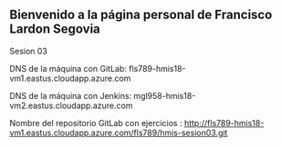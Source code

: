 ## Bienvenido a la página personal de Francisco Lardon Segovia

Sesion 03


DNS de la máquina con GitLab: fls789-hmis18-vm1.eastus.cloudapp.azure.com

DNS de la máquina con Jenkins: mgl958-hmis18-vm2.eastus.cloudapp.azure.com

Nombre del repositorio GitLab con ejercicios : http://fls789-hmis18-vm1.eastus.cloudapp.azure.com/fls789/hmis-sesion03.git
